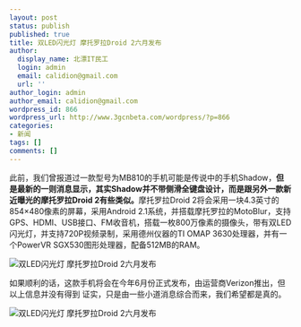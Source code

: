```yaml
---
layout: post
status: publish
published: true
title: 双LED闪光灯 摩托罗拉Droid 2六月发布
author:
  display_name: 北漂IT民工
  login: admin
  email: calidion@gmail.com
  url: ''
author_login: admin
author_email: calidion@gmail.com
wordpress_id: 866
wordpress_url: http://www.3gcnbeta.com/wordpress/?p=866
categories:
- 新闻
tags: []
comments: []
---
```

<p>此前，我们曾报道过一款型号为MB810的手机可能是传说中的手机Shadow，<strong>但是最新的一则消息显示，其实Shadow并不带侧滑全键盘设计，而是跟另外一款新近曝光的摩托罗拉Droid 2有些类似。</strong>摩托罗拉Droid 2将会采用一块4.3英寸的854&times;480像素的屏幕，采用Android 2.1系统，并搭载摩托罗拉的MotoBlur，支持GPS、HDMI、USB接口、FM收音机，搭载一枚800万像素的摄像头，带有双LED闪光灯，并支持720P视频录制，采用德州仪器的TI OMAP 3630处理器，并有一个PowerVR SGX530图形处理器，配备512MB的RAM。</p>
<p><img src="http://img.cnbeta.com/newsimg/100503/06535501164825542.jpg" alt="双LED闪光灯 摩托罗拉Droid 2六月发布" /></p>
<p>如果顺利的话，这款手机将会在今年6月份正式发布，由运营商Verizon推出，但以上信息并没有得到 证实，只是由一些小道消息综合而来，我们希望都是真的。</p>
<p><img src="http://img.cnbeta.com/newsimg/100503/0653551802883460.jpg" alt="双LED闪光灯 摩托罗拉Droid 2六月发布" /></p>
